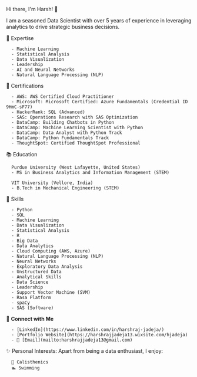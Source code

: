 Hi there, I'm Harsh! 👋

I am a seasoned Data Scientist with over 5 years of experience in leveraging analytics to drive strategic business decisions.

🧠 Expertise

      - Machine Learning
      - Statistical Analysis
      - Data Visualization
      - Leadership
      - AI and Neural Networks
      - Natural Language Processing (NLP)


📜 Certifications

      - AWS: AWS Certified Cloud Practitioner
      - Microsoft: Microsoft Certified: Azure Fundamentals (Credential ID 9HmC-sF77)
      - HackerRank: SQL (Advanced)
      - SAS: Operations Research with SAS Optimization
      - DataCamp: Building Chatbots in Python
      - DataCamp: Machine Learning Scientist with Python
      - DataCamp: Data Analyst with Python Track
      - DataCamp: Python Fundamentals Track
      - ThoughtSpot: Certified ThoughtSpot Professional


📚 Education

      Purdue University (West Lafayette, United States)
      - MS in Business Analytics and Information Management (STEM)

      VIT University (Vellore, India)
      - B.Tech in Mechanical Engineering (STEM)


🌟 Skills

      - Python
      - SQL
      - Machine Learning
      - Data Visualization
      - Statistical Analysis
      - R
      - Big Data
      - Data Analytics
      - Cloud Computing (AWS, Azure)
      - Natural Language Processing (NLP)
      - Neural Networks
      - Exploratory Data Analysis
      - Unstructured Data
      - Analytical Skills
      - Data Science
      - Leadership
      - Support Vector Machine (SVM)
      - Rasa Platform
      - spaCy
      - SAS (Software)

      
🔗 **Connect with Me**

      - [LinkedIn](https://www.linkedin.com/in/harshraj-jadeja/)
      - [Portfolio Website](https://harshrajjadeja13.wixsite.com/hjadeja)
      - 📧 [Email](mailto:harshrajjadeja13@gmail.com)



✨ Personal Interests: Apart from being a data enthusiast, I enjoy:

      💪 Calisthenics
      🏊 Swimming
